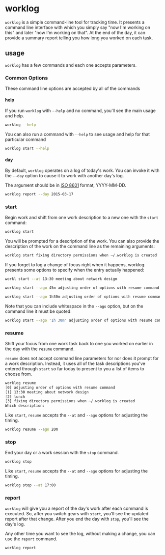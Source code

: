 # worklog

`worklog` is a simple command-line tool for tracking time. It presents a command line interface with which you simply
say "now I'm working on this" and later "now I'm working on that". At the end of the day, it can provide a summary
report telling you how long you worked on each task.

## usage

`worklog` has a few commands and each one accepts parameters.

### Common Options

These command line options are accepted by all of the commands

#### help

If you run `worklog` with `--help` and no command, you'll see the main usage and help.

```bash session
worklog --help
```

You can also run a command with `--help` to see usage and help for that particular command

```bash session
worklog start --help
```

#### day

By default, `worklog` operates on a log of today's work. You can invoke it with the `--day` option to cause it to
work with another day's log.

The argument should be in [ISO 8601](http://en.wikipedia.org/wiki/ISO_8601) format, YYYY-MM-DD.

```bash session
worklog report --day 2015-03-17
```

### start

Begin work and shift from one work description to a new one with the `start` command:

```bash session
worklog start
```

You will be prompted for a description of the work. You can also provide the description of the work on the command
line as the remaining arguments:

```bash session
worklog start fixing directory permissions when ~/.worklog is created
```

If you forget to log a change of focus right when it happens, worklog presents some options to specify when the entry
actually happened:

```bash session
workl start --at 13:30 meeting about network design
```

```bash session
worklog start --ago 45m adjusting order of options with resume command
```

```bash session
worklog start --ago 1h30m adjusting order of options with resume command
```

Note that you can include whitespace in the `--ago` option, but on the command line it must be quoted:

```bash session
worklog start --ago '1h 30m' adjusting order of options with resume command
```

### resume

Shift your focus from one work task back to one you worked on earlier in the day with the `resume` command.

`resume` does not accept command line parameters for nor does it prompt for a work description. Instead, it uses all of
the task descriptions you've entered through `start` so far today to present to you a list of items to choose from.

```bash session
worklog resume
[0] adjusting order of options with resume command
[1] 13:30 meeting about network design
[2] lunch
[3] fixing directory permissions when ~/.worklog is created
Which description: 
```

Like `start`, `resume` accepts the `--at` and `--ago` options for adjusting the timing.

```bash session
worklog resume --ago 20m
```


### stop

End your day or a work session with the `stop` command.

```bash session
worklog stop
```

Like `start`, `resume` accepts the `--at` and `--ago` options for adjusting the timing.

```bash session
worklog stop --at 17:00
```

### report

`worklog` will give you a report of the day's work after each command is executed. So, after you switch gears with
`start`, you'll see the updated report after that change. After you end the day with `stop`, you'll see the day's
log.

Any other time you want to see the log, without making a change, you can use the `report` command.

```bash session
worklog report
```


